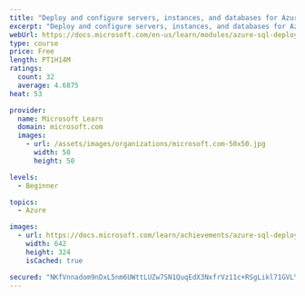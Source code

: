```yaml
---
title: "Deploy and configure servers, instances, and databases for Azure SQL"
excerpt: "Deploy and configure servers, instances, and databases for Azure SQL"
webUrl: https://docs.microsoft.com/en-us/learn/modules/azure-sql-deploy-configure/
type: course
price: Free
length: PT1H14M
ratings:
  count: 32
  average: 4.6875
heat: 53

provider:
  name: Microsoft Learn
  domain: microsoft.com
  images:
    - url: /assets/images/organizations/microsoft.com-50x50.jpg
      width: 50
      height: 50

levels:
  - Beginner

topics:
  - Azure

images:
  - url: https://docs.microsoft.com/learn/achievements/azure-sql-deploy-configure-social.png
    width: 642
    height: 324
    isCached: true

secured: "NKfVnnadom9nDxL5nm6UWttLUZw7SN1QuqEdX3NxfrVz11c+RSgLikl71GVLYnl+Nmlo6c6koLBVZvWgwoe6NsZ/IHvuHpqgCpanLL+3zLR31mLP9WSehZ37lDFMFv53qaagAxzO94+5w+uUv65E79XIpzLsBnLLTbiJ0enRMhMoUdPR8aKo5mtwAwiCFw6OiwqyJLakwq2NvCWa0nFXBqDusF4KObODv+919Ur9FHUohnGCCsPejyX7tORqltXiI/5e9L9eTirFImo4ZAqrz7tBBNHUS9KJlyCPQ31H3ql+tqqxX7KJw2fTBtU8h3BfF2k2+4Ui7n6u80CBVeWWBzCLwiH1Iq+GwtfVJLFdtIW/LT8T7iG7fB+RH9sTXAgph4sX1jvp/uzxX4mtnw/b2g==;KXxpcmwXWy6G9g7RLv9WiQ=="
---
```


